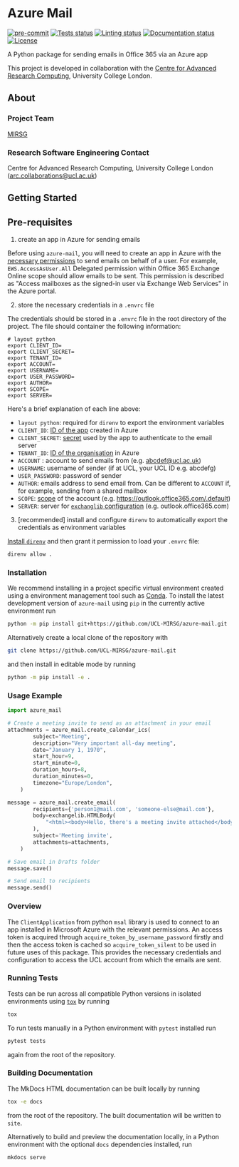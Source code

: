 # Azure Mail

[![pre-commit](https://img.shields.io/badge/pre--commit-enabled-brightgreen?logo=pre-commit&logoColor=white)](https://github.com/pre-commit/pre-commit)
[![Tests status][tests-badge]][tests-link]
[![Linting status][linting-badge]][linting-link]
[![Documentation status][documentation-badge]][documentation-link]
[![License][license-badge]](./LICENSE.md)

<!--
[![PyPI version][pypi-version]][pypi-link]
[![Conda-Forge][conda-badge]][conda-link]
[![PyPI platforms][pypi-platforms]][pypi-link]
-->

<!-- prettier-ignore-start -->
[tests-badge]:              https://github.com/UCL-MIRSG/azure-mail/actions/workflows/tests.yml/badge.svg
[tests-link]:               https://github.com/UCL-MIRSG/azure-mail/actions/workflows/tests.yml
[linting-badge]:            https://github.com/UCL-MIRSG/azure-mail/actions/workflows/linting.yml/badge.svg
[linting-link]:             https://github.com/UCL-MIRSG/azure-mail/actions/workflows/linting.yml
[documentation-badge]:      https://github.com/UCL-MIRSG/azure-mail/actions/workflows/docs.yml/badge.svg
[documentation-link]:       https://github.com/UCL-MIRSG/azure-mail/actions/workflows/docs.yml
[license-badge]:            https://img.shields.io/badge/License-MIT-yellow.svg
<!-- prettier-ignore-end -->

A Python package for sending emails in Office 365 via an Azure app

This project is developed in collaboration with the
[Centre for Advanced Research Computing](https://ucl.ac.uk/arc), University
College London.

## About

### Project Team

[MIRSG](https://www.ucl.ac.uk/advanced-research-computing/expertise/research-software-development/medical-imaging-research-software-group)

<!-- TODO: how do we have an array of collaborators ? -->

### Research Software Engineering Contact

Centre for Advanced Research Computing, University College London
([arc.collaborations@ucl.ac.uk](mailto:arc.collaborations@ucl.ac.uk))

## Getting Started

## Pre-requisites

1. create an app in Azure for sending emails

Before using `azure-mail`, you will need to create an app in Azure with the
[necessary permissions](https://ecederstrand.github.io/exchangelib/#impersonation-oauth-on-office-365)
to send emails on behalf of a user. For example, `EWS.AccessAsUser.All`
Delegated permission within Office 365 Exchange Online scope should allow emails
to be sent. This permission is described as "Access mailboxes as the signed-in
user via Exchange Web Services" in the Azure portal.

2. store the necessary credentials in a `.envrc` file

The credentials should be stored in a `.envrc` file in the root directory of the
project. The file should container the following information:

```shell
# layout python
export CLIENT_ID=
export CLIENT_SECRET=
export TENANT_ID=
export ACCOUNT=
export USERNAME=
export USER_PASSWORD=
export AUTHOR=
export SCOPE=
export SERVER=
```

Here's a brief explanation of each line above:

- `layout python`: required for `direnv` to export the environment variables
- `CLIENT_ID`:
  [ID of the app](https://learn.microsoft.com/en-us/entra/identity-platform/msal-client-application-configuration#client-id)
  created in Azure
- `CLIENT_SECRET`:
  [secret](https://learn.microsoft.com/en-us/entra/identity-platform/msal-client-applications#secrets-and-their-importance-in-proving-identity)
  used by the app to authenticate to the email server
- `TENANT_ID`:
  [ID of the organisation](https://learn.microsoft.com/en-us/entra/fundamentals/how-to-find-tenant)
  in Azure
- `ACCOUNT` : account to send emails from (e.g. <abcdef@ucl.ac.uk>)
- `USERNAME`: username of sender (if at UCL, your UCL ID e.g. abcdefg)
- `USER_PASSWORD`: password of sender
- `AUTHOR`: emails address to send email from. Can be different to `ACCOUNT` if,
  for example, sending from a shared mailbox
- `SCOPE`:
  [scope](https://learn.microsoft.com/en-us/entra/identity-platform/scopes-oidc)
  of the account (e.g. <https://outlook.office365.com/.default>)
- `SERVER`: server for
  [`exchanglib` configuration](https://ecederstrand.github.io/exchangelib/exchangelib/configuration.html#exchangelib.configuration.Configuration)
  (e.g. outlook.office365.com)

3. [recommended] install and configure `direnv` to automatically export the
   credentials as environment variables

[Install `direnv`](https://direnv.net/docs/installation.html) and then grant it
permission to load your `.envrc` file:

```bash
direnv allow .
```

### Installation

<!-- How to build or install the application. -->

We recommend installing in a project specific virtual environment created using
a environment management tool such as
[Conda](https://docs.conda.io/projects/conda/en/stable/). To install the latest
development version of `azure-mail` using `pip` in the currently active
environment run

```sh
python -m pip install git+https://github.com/UCL-MIRSG/azure-mail.git
```

Alternatively create a local clone of the repository with

```sh
git clone https://github.com/UCL-MIRSG/azure-mail.git
```

and then install in editable mode by running

```sh
python -m pip install -e .
```

### Usage Example

```python
import azure_mail

# Create a meeting invite to send as an attachment in your email
attachments = azure_mail.create_calendar_ics(
        subject="Meeting",
        description="Very important all-day meeting",
        date="January 1, 1970",
        start_hour=9,
        start_minute=0,
        duration_hours=8,
        duration_minutes=0,
        timezone="Europe/London",
    )

message = azure_mail.create_email(
        recipients={'person1@mail.com', 'someone-else@mail.com'},
        body=exchangelib.HTMLBody(
            "<html><body>Hello, there's a meeting invite attached</body></html>",
        ),
        subject='Meeting invite',
        attachments=attachments,
    )

# Save email in Drafts folder
message.save()

# Send email to recipients
message.send()
```

### Overview

The `ClientApplication` from python `msal` library is used to connect to an app
installed in Microsoft Azure with the relevant permissions. An access token is
acquired through `acquire_token_by_username_password` firstly and then the
access token is cached so `acquire_token_silent` to be used in future uses of
this package. This provides the necessary credentials and configuration to
access the UCL account from which the emails are sent.

### Running Tests

<!-- How to run tests on your local system. -->

Tests can be run across all compatible Python versions in isolated environments
using [`tox`](https://tox.wiki/en/latest/) by running

```sh
tox
```

To run tests manually in a Python environment with `pytest` installed run

```sh
pytest tests
```

again from the root of the repository.

### Building Documentation

The MkDocs HTML documentation can be built locally by running

```sh
tox -e docs
```

from the root of the repository. The built documentation will be written to
`site`.

Alternatively to build and preview the documentation locally, in a Python
environment with the optional `docs` dependencies installed, run

```sh
mkdocs serve
```
